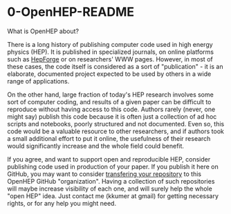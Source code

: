 # 0-OpenHEP-README
What is OpenHEP about?

There is a long history of publishing computer code used in high energy physics (HEP). It is published in specialized journals, on online platforms such as [HepForge](https://www.hepforge.org/) or on researchers' WWW pages. However, in most of these cases, the code itself is considered as a sort of "publication" - it is an elaborate, documented project expected to be used by others in a wide range of applications.

On the other hand, large fraction of today's HEP research involves some sort of computer coding, and results of a given paper can be difficult to reproduce without having access to this code. Authors rarely (never, one might say) publish this code because it is often just a collection of ad hoc scripts and notebooks, poorly structured and not documented. Even so, this code would be a valuable resource to other researchers, and if authors took a small additional effort to put it online, the usefulness of their research would significantly increase and the whole field could benefit.

If you agree, and want to support open and reproducible HEP, consider publishing code used in production of your paper. If you publish it here on GitHub, you may want to consider [transfering your repository](https://help.github.com/articles/transferring-a-repository-owned-by-your-personal-account/) to this OpenHEP GitHub "organization". Having a collection of such repositories will maybe increase visibility of each one, and will surely help the whole "open HEP" idea. Just contact me (kkumer at gmail) for getting necessary rights, or for any help you might need.
